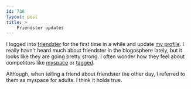 ```yaml
---
id: 738
layout: post
title: >
    Friendster updates
---
```


I logged into <a href="http://www.friendster.com/">friendster</a> for the first time in a while and update <a href="http://www.friendster.com/profiles/ngerakines">my profile</a>. I really havn't heard much about friendster in the blogosphere lately, but it looks like they are going pretty strong. I often wonder how they feel about competitors like <a href="http://www.myspace.com/">myspace</a> or <a href="http://www.tagged.com">tagged</a>.

Although, when telling a friend about friendster the other day, I referred to them as myspace for adults. I think it holds true.
